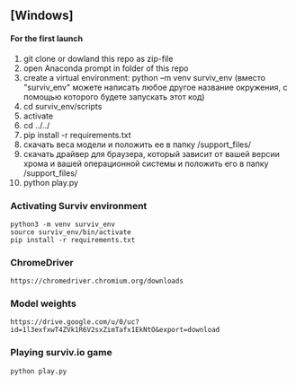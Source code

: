 ## [Windows] 
#### For the first launch 

1) git clone or dowland this repo as zip-file
2) open Anaconda prompt in folder of this repo
4) create a virtual environment: python –m venv surviv_env  (вместо "surviv_env" можете написать любое другое название окружения, с помощью которого будете запускать этот код)
5) cd surviv_env/scripts
6) activate
7) cd ../../
8) pip install -r requirements.txt
9) скачать веса модели и положить ее в папку /support_files/
10) скачать драйвер для браузера, который зависит от вашей версии хрома и вашей операционной системы и положить его в папку /support_files/
11) python play.py


### Activating Surviv environment
```
python3 -m venv surviv_env 
source surviv_env/bin/activate
pip install -r requirements.txt 
```

### ChromeDriver

```
https://chromedriver.chromium.org/downloads
```

### Model weights

```
https://drive.google.com/u/0/uc?id=1l3exfxwT4ZVk1R6V2sxZimTafx1EkNtO&export=download
```

### Playing surviv.io game
```
python play.py
```
